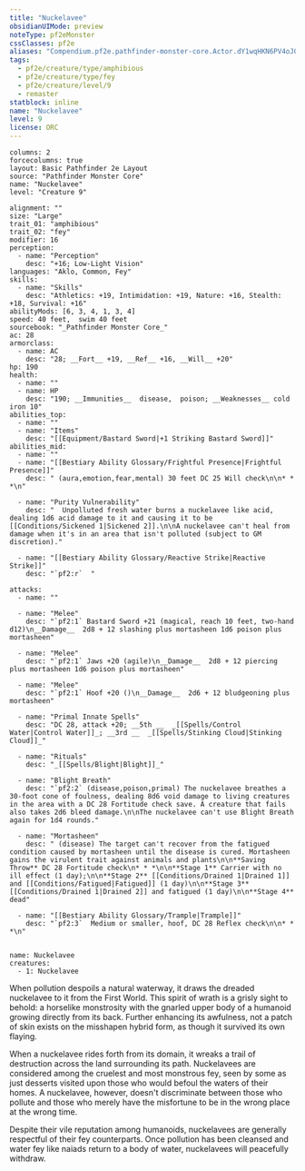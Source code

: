 ```yaml
---
title: "Nuckelavee"
obsidianUIMode: preview
noteType: pf2eMonster
cssClasses: pf2e
aliases: "Compendium.pf2e.pathfinder-monster-core.Actor.dY1wqHKN6PV4oJ07" 
tags:
  - pf2e/creature/type/amphibious
  - pf2e/creature/type/fey
  - pf2e/creature/level/9
  - remaster
statblock: inline
name: "Nuckelavee"
level: 9
license: ORC
---
```


```statblock
columns: 2
forcecolumns: true
layout: Basic Pathfinder 2e Layout
source: "Pathfinder Monster Core"
name: "Nuckelavee"
level: "Creature 9"

alignment: ""
size: "Large"
trait_01: "amphibious"
trait_02: "fey"
modifier: 16
perception:
  - name: "Perception"
    desc: "+16; Low-Light Vision"
languages: "Aklo, Common, Fey"
skills:
  - name: "Skills"
    desc: "Athletics: +19, Intimidation: +19, Nature: +16, Stealth: +18, Survival: +16"
abilityMods: [6, 3, 4, 1, 3, 4]
speed: 40 feet,  swim 40 feet
sourcebook: "_Pathfinder Monster Core_"
ac: 28
armorclass:
  - name: AC
    desc: "28; __Fort__ +19, __Ref__ +16, __Will__ +20"
hp: 190
health:
  - name: ""
  - name: HP
    desc: "190; __Immunities__  disease,  poison; __Weaknesses__ cold iron 10"
abilities_top:
  - name: ""
  - name: "Items"
    desc: "[[Equipment/Bastard Sword|+1 Striking Bastard Sword]]"
abilities_mid:
  - name: ""
  - name: "[[Bestiary Ability Glossary/Frightful Presence|Frightful Presence]]"
    desc: " (aura,emotion,fear,mental) 30 feet DC 25 Will check\n\n* * *\n"

  - name: "Purity Vulnerability"
    desc: "  Unpolluted fresh water burns a nuckelavee like acid, dealing 1d6 acid damage to it and causing it to be [[Conditions/Sickened 1|Sickened 2]].\n\nA nuckelavee can't heal from damage when it's in an area that isn't polluted (subject to GM discretion)."

  - name: "[[Bestiary Ability Glossary/Reactive Strike|Reactive Strike]]"
    desc: "`pf2:r`  "

attacks:
  - name: ""

  - name: "Melee"
    desc: "`pf2:1` Bastard Sword +21 (magical, reach 10 feet, two-hand d12)\n__Damage__  2d8 + 12 slashing plus mortasheen 1d6 poison plus mortasheen"

  - name: "Melee"
    desc: "`pf2:1` Jaws +20 (agile)\n__Damage__  2d8 + 12 piercing plus mortasheen 1d6 poison plus mortasheen"

  - name: "Melee"
    desc: "`pf2:1` Hoof +20 ()\n__Damage__  2d6 + 12 bludgeoning plus mortasheen"

  - name: "Primal Innate Spells"
    desc: "DC 28, attack +20; __5th __  _[[Spells/Control Water|Control Water]]_; __3rd __  _[[Spells/Stinking Cloud|Stinking Cloud]]_"

  - name: "Rituals"
    desc: "_[[Spells/Blight|Blight]]_"

  - name: "Blight Breath"
    desc: "`pf2:2` (disease,poison,primal) The nuckelavee breathes a 30-foot cone of foulness, dealing 8d6 void damage to living creatures in the area with a DC 28 Fortitude check save. A creature that fails also takes 2d6 bleed damage.\n\nThe nuckelavee can't use Blight Breath again for 1d4 rounds."

  - name: "Mortasheen"
    desc: " (disease) The target can't recover from the fatigued condition caused by mortasheen until the disease is cured. Mortasheen gains the virulent trait against animals and plants\n\n**Saving Throw** DC 28 Fortitude check\n* * *\n\n**Stage 1** Carrier with no ill effect (1 day);\n\n**Stage 2** [[Conditions/Drained 1|Drained 1]] and [[Conditions/Fatigued|Fatigued]] (1 day)\n\n**Stage 3** [[Conditions/Drained 1|Drained 2]] and fatigued (1 day)\n\n**Stage 4** dead"

  - name: "[[Bestiary Ability Glossary/Trample|Trample]]"
    desc: "`pf2:3`  Medium or smaller, hoof, DC 28 Reflex check\n\n* * *\n"
 
```

```encounter-table
name: Nuckelavee
creatures:
  - 1: Nuckelavee
```



When pollution despoils a natural waterway, it draws the dreaded nuckelavee to it from the First World. This spirit of wrath is a grisly sight to behold: a horselike monstrosity with the gnarled upper body of a humanoid growing directly from its back. Further enhancing its awfulness, not a patch of skin exists on the misshapen hybrid form, as though it survived its own flaying.

When a nuckelavee rides forth from its domain, it wreaks a trail of destruction across the land surrounding its path. Nuckelavees are considered among the cruelest and most monstrous fey, seen by some as just desserts visited upon those who would befoul the waters of their homes. A nuckelavee, however, doesn't discriminate between those who pollute and those who merely have the misfortune to be in the wrong place at the wrong time.

Despite their vile reputation among humanoids, nuckelavees are generally respectful of their fey counterparts. Once pollution has been cleansed and water fey like naiads return to a body of water, nuckelavees will peacefully withdraw.
